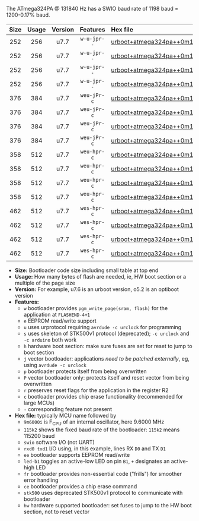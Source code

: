 The ATmega324PA @ 131840 Hz has a SWIO baud rate of 1198 baud = 1200-0.17% baud.

|Size|Usage|Version|Features|Hex file|
|:-:|:-:|:-:|:-:|:--|
|252|256|u7.7|`w-u-jpr--`|[urboot+atmega324pa++0m131840i++++1k2_swio_rxd0_txd1_led+b0.hex](https://raw.githubusercontent.com/stefanrueger/urboot.hex/main/cores/mightycore/atmega324pa/internal_oscillator/fint++0m131840_Hz/br++++1k2_bps/urboot+atmega324pa++0m131840i++++1k2_swio_rxd0_txd1_led+b0.hex)|
|252|256|u7.7|`w-u-jpr--`|[urboot+atmega324pa++0m131840i++++1k2_swio_rxd0_txd1_led+b7.hex](https://raw.githubusercontent.com/stefanrueger/urboot.hex/main/cores/mightycore/atmega324pa/internal_oscillator/fint++0m131840_Hz/br++++1k2_bps/urboot+atmega324pa++0m131840i++++1k2_swio_rxd0_txd1_led+b7.hex)|
|252|256|u7.7|`w-u-jpr--`|[urboot+atmega324pa++0m131840i++++1k2_swio_rxd2_txd3_led+b0.hex](https://raw.githubusercontent.com/stefanrueger/urboot.hex/main/cores/mightycore/atmega324pa/internal_oscillator/fint++0m131840_Hz/br++++1k2_bps/urboot+atmega324pa++0m131840i++++1k2_swio_rxd2_txd3_led+b0.hex)|
|252|256|u7.7|`w-u-jpr--`|[urboot+atmega324pa++0m131840i++++1k2_swio_rxd2_txd3_led+b7.hex](https://raw.githubusercontent.com/stefanrueger/urboot.hex/main/cores/mightycore/atmega324pa/internal_oscillator/fint++0m131840_Hz/br++++1k2_bps/urboot+atmega324pa++0m131840i++++1k2_swio_rxd2_txd3_led+b7.hex)|
|376|384|u7.7|`weu-jPr-c`|[urboot+atmega324pa++0m131840i++++1k2_swio_rxd0_txd1_ee_led+b0_fr_ce.hex](https://raw.githubusercontent.com/stefanrueger/urboot.hex/main/cores/mightycore/atmega324pa/internal_oscillator/fint++0m131840_Hz/br++++1k2_bps/urboot+atmega324pa++0m131840i++++1k2_swio_rxd0_txd1_ee_led+b0_fr_ce.hex)|
|376|384|u7.7|`weu-jPr-c`|[urboot+atmega324pa++0m131840i++++1k2_swio_rxd0_txd1_ee_led+b7_fr_ce.hex](https://raw.githubusercontent.com/stefanrueger/urboot.hex/main/cores/mightycore/atmega324pa/internal_oscillator/fint++0m131840_Hz/br++++1k2_bps/urboot+atmega324pa++0m131840i++++1k2_swio_rxd0_txd1_ee_led+b7_fr_ce.hex)|
|376|384|u7.7|`weu-jPr-c`|[urboot+atmega324pa++0m131840i++++1k2_swio_rxd2_txd3_ee_led+b0_fr_ce.hex](https://raw.githubusercontent.com/stefanrueger/urboot.hex/main/cores/mightycore/atmega324pa/internal_oscillator/fint++0m131840_Hz/br++++1k2_bps/urboot+atmega324pa++0m131840i++++1k2_swio_rxd2_txd3_ee_led+b0_fr_ce.hex)|
|376|384|u7.7|`weu-jPr-c`|[urboot+atmega324pa++0m131840i++++1k2_swio_rxd2_txd3_ee_led+b7_fr_ce.hex](https://raw.githubusercontent.com/stefanrueger/urboot.hex/main/cores/mightycore/atmega324pa/internal_oscillator/fint++0m131840_Hz/br++++1k2_bps/urboot+atmega324pa++0m131840i++++1k2_swio_rxd2_txd3_ee_led+b7_fr_ce.hex)|
|358|512|u7.7|`weu-hpr-c`|[urboot+atmega324pa++0m131840i++++1k2_swio_rxd0_txd1_ee_led+b0_fr_ce_hw.hex](https://raw.githubusercontent.com/stefanrueger/urboot.hex/main/cores/mightycore/atmega324pa/internal_oscillator/fint++0m131840_Hz/br++++1k2_bps/urboot+atmega324pa++0m131840i++++1k2_swio_rxd0_txd1_ee_led+b0_fr_ce_hw.hex)|
|358|512|u7.7|`weu-hpr-c`|[urboot+atmega324pa++0m131840i++++1k2_swio_rxd0_txd1_ee_led+b7_fr_ce_hw.hex](https://raw.githubusercontent.com/stefanrueger/urboot.hex/main/cores/mightycore/atmega324pa/internal_oscillator/fint++0m131840_Hz/br++++1k2_bps/urboot+atmega324pa++0m131840i++++1k2_swio_rxd0_txd1_ee_led+b7_fr_ce_hw.hex)|
|358|512|u7.7|`weu-hpr-c`|[urboot+atmega324pa++0m131840i++++1k2_swio_rxd2_txd3_ee_led+b0_fr_ce_hw.hex](https://raw.githubusercontent.com/stefanrueger/urboot.hex/main/cores/mightycore/atmega324pa/internal_oscillator/fint++0m131840_Hz/br++++1k2_bps/urboot+atmega324pa++0m131840i++++1k2_swio_rxd2_txd3_ee_led+b0_fr_ce_hw.hex)|
|358|512|u7.7|`weu-hpr-c`|[urboot+atmega324pa++0m131840i++++1k2_swio_rxd2_txd3_ee_led+b7_fr_ce_hw.hex](https://raw.githubusercontent.com/stefanrueger/urboot.hex/main/cores/mightycore/atmega324pa/internal_oscillator/fint++0m131840_Hz/br++++1k2_bps/urboot+atmega324pa++0m131840i++++1k2_swio_rxd2_txd3_ee_led+b7_fr_ce_hw.hex)|
|462|512|u7.7|`wes-hpr-c`|[urboot+atmega324pa++0m131840i++++1k2_swio_rxd0_txd1_ee_led+b0_fr_ce_stk500_hw.hex](https://raw.githubusercontent.com/stefanrueger/urboot.hex/main/cores/mightycore/atmega324pa/internal_oscillator/fint++0m131840_Hz/br++++1k2_bps/urboot+atmega324pa++0m131840i++++1k2_swio_rxd0_txd1_ee_led+b0_fr_ce_stk500_hw.hex)|
|462|512|u7.7|`wes-hpr-c`|[urboot+atmega324pa++0m131840i++++1k2_swio_rxd0_txd1_ee_led+b7_fr_ce_stk500_hw.hex](https://raw.githubusercontent.com/stefanrueger/urboot.hex/main/cores/mightycore/atmega324pa/internal_oscillator/fint++0m131840_Hz/br++++1k2_bps/urboot+atmega324pa++0m131840i++++1k2_swio_rxd0_txd1_ee_led+b7_fr_ce_stk500_hw.hex)|
|462|512|u7.7|`wes-hpr-c`|[urboot+atmega324pa++0m131840i++++1k2_swio_rxd2_txd3_ee_led+b0_fr_ce_stk500_hw.hex](https://raw.githubusercontent.com/stefanrueger/urboot.hex/main/cores/mightycore/atmega324pa/internal_oscillator/fint++0m131840_Hz/br++++1k2_bps/urboot+atmega324pa++0m131840i++++1k2_swio_rxd2_txd3_ee_led+b0_fr_ce_stk500_hw.hex)|
|462|512|u7.7|`wes-hpr-c`|[urboot+atmega324pa++0m131840i++++1k2_swio_rxd2_txd3_ee_led+b7_fr_ce_stk500_hw.hex](https://raw.githubusercontent.com/stefanrueger/urboot.hex/main/cores/mightycore/atmega324pa/internal_oscillator/fint++0m131840_Hz/br++++1k2_bps/urboot+atmega324pa++0m131840i++++1k2_swio_rxd2_txd3_ee_led+b7_fr_ce_stk500_hw.hex)|

- **Size:** Bootloader code size including small table at top end
- **Usage:** How many bytes of flash are needed, ie, HW boot section or a multiple of the page size
- **Version:** For example, u7.6 is an urboot version, o5.2 is an optiboot version
- **Features:**
  + `w` bootloader provides `pgm_write_page(sram, flash)` for the application at `FLASHEND-4+1`
  + `e` EEPROM read/write support
  + `u` uses urprotocol requiring `avrdude -c urclock` for programming
  + `s` uses skeleton of STK500v1 protocol (deprecated); `-c urclock` and `-c arduino` both work
  + `h` hardware boot section: make sure fuses are set for reset to jump to boot section
  + `j` vector bootloader: applications *need to be patched externally*, eg, using `avrdude -c urclock`
  + `p` bootloader protects itself from being overwritten
  + `P` vector bootloader only: protects itself and reset vector from being overwritten
  + `r` preserves reset flags for the application in the register R2
  + `c` bootloader provides chip erase functionality (recommended for large MCUs)
  + `-` corresponding feature not present
- **Hex file:** typically MCU name followed by
  + `9m6000i` is F<sub>CPU</sub> of an internal oscillator, here 9.6000 MHz
  + `115k2` shows the fixed baud rate of the bootloader: `115k2` means 115200 baud
  + `swio` software I/O (not UART)
  + `rxd0 txd1` I/O using, in this example, lines RX `D0` and TX `D1`
  + `ee` bootloader supports EEPROM read/write
  + `led-b1` toggles an active-low LED on pin `B1`, `+` designates an active-high LED
  + `fr` bootloader provides non-essential code ("frills") for smoother error handling
  + `ce` bootloader provides a chip erase command
  + `stk500` uses deprecated STK500v1 protocol to communicate with bootloader
  + `hw` hardware supported bootloader: set fuses to jump to the HW boot section, not to reset vector
